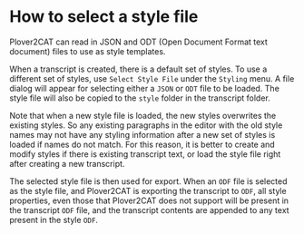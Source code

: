 # How to select a style file

Plover2CAT can read in JSON and ODT (Open Document Format text document) files to use as style templates.

When a transcript is created, there is a default set of styles. To use a different set of styles, use `Select Style File` under the `Styling` menu. A file dialog will appear for selecting either a `JSON` or `ODT` file to be loaded. The style file will also be copied to the `style` folder in the transcript folder.

Note that when a new style file is loaded, the new styles overwrites the existing styles. So any existing paragraphs in the editor with the old style names may not have any styling information after a new set of styles is loaded if names do not match. For this reason, it is better to create and modify styles if there is existing transcript text, or load the style file right after creating a new transcript.

The selected style file is then used for export. When an `ODF` file is selected as the style file, and Plover2CAT is exporting the transcript to `ODF`, all style properties, even those that Plover2CAT does not support will be present in the transcript `ODF` file, and the transcript contents are appended to any text present in the style `ODF`.